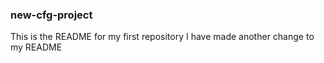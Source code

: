 ### new-cfg-project

This is the README for my first repository
I have made another change to my README
